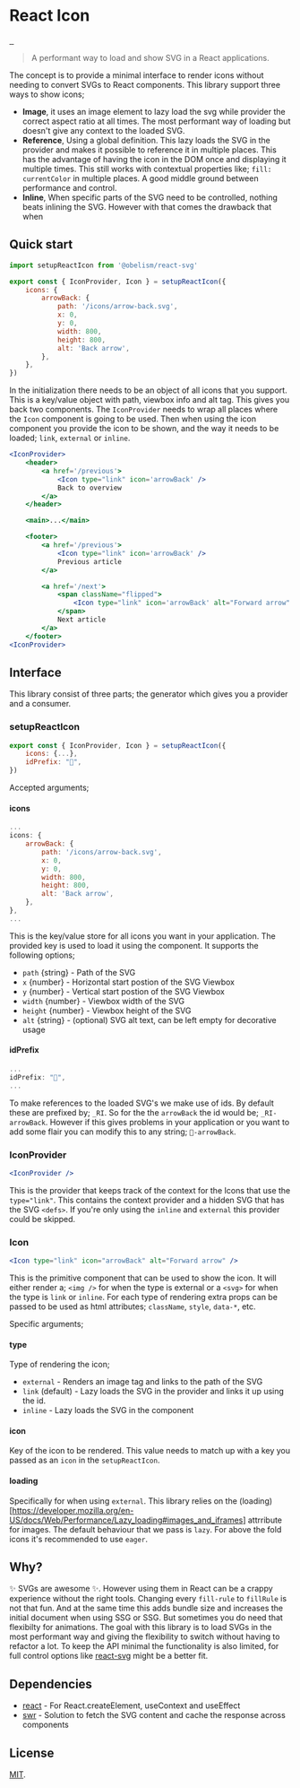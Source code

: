 # React Icon

<p>
  <a aria-label="NPM version" href="https://www.npmjs.com/package/@obelism/react-svg">
    <img alt="" src="https://badgen.net/npm/v/@obelism/react-svg">
  </a>
  <a aria-label="Package size" href="https://bundlephobia.com/result?p=@obelism/react-svg">
    <img alt="" src="https://badgen.net/bundlephobia/minzip/@obelism/react-svg@1.0.3">
  </a>
  <a aria-label="License" href="https://github.com/Obelism/react-svg/blob/main/LICENSE">
    <img alt="" src="https://badgen.net/npm/license/@obelism/react-svg">
  </a>
</p>

> A performant way to load and show SVG in a React applications.

The concept is to provide a minimal interface to render icons without needing to convert SVGs to React components. This library support three ways to show icons;

- **Image**, it uses an image element to lazy load the svg while provider the correct aspect ratio at all times. The most performant way of loading but doesn't give any context to the loaded SVG.
- **Reference**, Using a global definition. This lazy loads the SVG in the provider and makes it possible to reference it in multiple places. This has the advantage of having the icon in the DOM once and displaying it multiple times. This still works with contextual properties like; `fill: currentColor` in multiple places. A good middle ground between performance and control.
- **Inline**, When specific parts of the SVG need to be controlled, nothing beats inlining the SVG. However with that comes the drawback that when

## Quick start

```js
import setupReactIcon from '@obelism/react-svg'

export const { IconProvider, Icon } = setupReactIcon({
	icons: {
		arrowBack: {
			path: '/icons/arrow-back.svg',
			x: 0,
			y: 0,
			width: 800,
			height: 800,
			alt: 'Back arrow',
		},
	},
})
```

In the initialization there needs to be an object of all icons that you support. This is a key/value object with path, viewbox info and alt tag. This gives you back two components. The `IconProvider` needs to wrap all places where the `Icon` component is going to be used. Then when using the icon component you provide the icon to be shown, and the way it needs to be loaded; `link`, `external` or `inline`.

```jsx
<IconProvider>
	<header>
		<a href='/previous'>
			<Icon type="link" icon='arrowBack' />
			Back to overview
		</a>
	</header>

	<main>...</main>

	<footer>
		<a href='/previous'>
			<Icon type="link" icon='arrowBack' />
			Previous article
		</a>

		<a href='/next'>
			<span className="flipped">
				<Icon type="link" icon='arrowBack' alt="Forward arrow" />
			</span>
			Next article
		</a>
	</footer>
<IconProvider>
```

## Interface

This library consist of three parts; the generator which gives you a provider and a consumer.

### setupReactIcon

```js
export const { IconProvider, Icon } = setupReactIcon({
	icons: {...},
	idPrefix: "🦦",
})
```

Accepted arguments;

#### icons

```js
...
icons: {
	arrowBack: {
		path: '/icons/arrow-back.svg',
		x: 0,
		y: 0,
		width: 800,
		height: 800,
		alt: 'Back arrow',
	},
},
...
```

This is the key/value store for all icons you want in your application. The provided key is used to load it using the component. It supports the following options;

- `path` {string} - Path of the SVG
- `x` {number} - Horizontal start postion of the SVG Viewbox
- `y` {number} - Vertical start postion of the SVG Viewbox
- `width` {number} - Viewbox width of the SVG
- `height` {number} - Viewbox height of the SVG
- `alt` {string} - (optional) SVG alt text, can be left empty for decorative usage

#### idPrefix

```js
...
idPrefix: "🦦",
...
```

To make references to the loaded SVG's we make use of ids. By default these are prefixed by; `_RI`. So for the the `arrowBack` the id would be; `_RI-arrowBack`. However if this gives problems in your application or you want to add some flair you can modify this to any string; `🦦-arrowBack`.

### IconProvider

```jsx
<IconProvider />
```

This is the provider that keeps track of the context for the Icons that use the `type="link"`. This contains the context provider and a hidden SVG that has the SVG `<defs>`. If you're only using the `inline` and `external` this provider could be skipped.

### Icon

```jsx
<Icon type="link" icon="arrowBack" alt="Forward arrow" />
```

This is the primitive component that can be used to show the icon. It will either render a; `<img />` for when the type is external or a `<svg>` for when the type is `link` or `inline`. For each type of rendering extra props can be passed to be used as html attributes; `className`, `style`, `data-*`, etc.

Specific arguments;

#### type

Type of rendering the icon;

- `external` - Renders an image tag and links to the path of the SVG
- `link` (default) - Lazy loads the SVG in the provider and links it up using the id.
- `inline` - Lazy loads the SVG in the component

#### icon

Key of the icon to be rendered. This value needs to match up with a key you passed as an `icon` in the `setupReactIcon`.

#### loading

Specifically for when using `external`. This library relies on the (loading)[https://developer.mozilla.org/en-US/docs/Web/Performance/Lazy_loading#images_and_iframes] attrribute for images. The default behaviour that we pass is `lazy`. For above the fold icons it's recommended to use `eager`.

## Why?

✨ SVGs are awesome ✨. However using them in React can be a crappy experience without the right tools. Changing every `fill-rule` to `fillRule` is not that fun. And at the same time this adds bundle size and increases the initial document when using SSG or SSG. But sometimes you do need that flexibilty for animations. The goal with this library is to load SVGs in the most performant way and giving the flexibility to switch without having to refactor a lot. To keep the API minimal the functionality is also limited, for full control options like [react-svg](https://www.npmjs.com/package/react-svg) might be a better fit.

## Dependencies

- [react](https://www.npmjs.com/package/react) - For React.createElement, useContext and useEffect
- [swr](https://www.npmjs.com/package/swr) - Solution to fetch the SVG content and cache the response across components

## License

[MIT](LICENSE).

